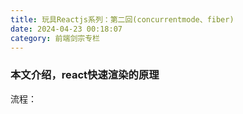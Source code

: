 ```yaml
---
title: 玩具Reactjs系列：第二回(concurrentmode、fiber)
date: 2024-04-23 00:18:07
category: 前端剑宗专栏
---
```


### 本文介绍，react快速渲染的原理

流程：